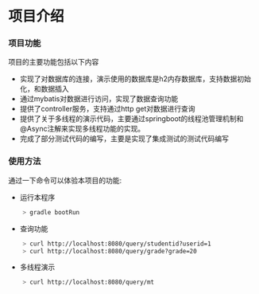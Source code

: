 # 项目介绍

### 项目功能
项目的主要功能包括以下内容

* 实现了对数据库的连接，演示使用的数据库是h2内存数据库，支持数据初始化，和数据插入
* 通过mybatis对数据进行访问，实现了数据查询功能
* 提供了controller服务，支持通过http get对数据进行查询
* 提供了关于多线程的演示代码，主要通过springboot的线程池管理机制和@Async注解来实现多线程功能的实现。
* 完成了部分测试代码的编写，主要是实现了集成测试的测试代码编写

### 使用方法
通过一下命令可以体验本项目的功能:

* 运行本程序
```bash
    > gradle bootRun
```

* 查询功能
```bash
    > curl http://localhost:8080/query/studentid?userid=1
    > curl http://localhost:8080/query/grade?grade=20
```
* 多线程演示
```bash
    > curl http://localhost:8080/query/mt
```

